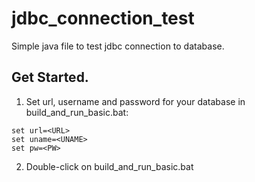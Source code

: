 # jdbc_connection_test

Simple java file to test jdbc connection to database.

## Get Started.

1. Set url, username and password for your database in build_and_run_basic.bat:

```
set url=<URL>
set uname=<UNAME>
set pw=<PW>
```

2. Double-click on build_and_run_basic.bat

